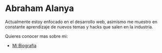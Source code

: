 # Abraham Alanya

Actualmente estoy enfocado en el desarrollo web, asimismo me muestro en constante aprendizaje de nuevos temas y hacks que salen en la industria.

Quieres conocer mas sobre mi:
- [Mi Biografia](https://abrahamalanya.github.io/abrahamalanya/)